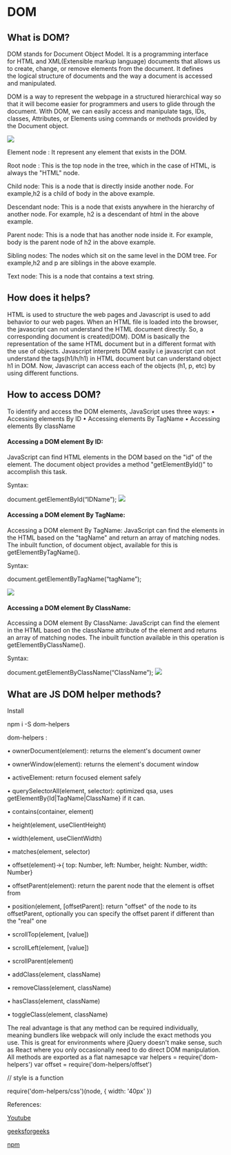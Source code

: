 # DOM
## What is DOM?
DOM stands for Document Object Model. It is a programming interface for HTML and XML(Extensible markup language) documents that allows us to create, change, or remove elements from the document. It defines the logical structure of documents and the way a document is accessed and manipulated.

DOM is a way to represent the webpage in a structured hierarchical way so that it will become easier for programmers and users to glide through the document. With DOM, we can easily access and manipulate tags, IDs, classes, Attributes, or Elements using commands or methods provided by the Document object.

![](https://imgur.com/V6PsabZ.png)

Element node : It represent any element that exists in the DOM.

Root node : This is the top node in the tree, which in the case of HTML, is always the "HTML" node.

Child node: This is a node that is directly inside another node. For example,h2 is a child of body in the above example.

Descendant node: This is a node that exists anywhere in the hierarchy of another node. For example, h2 is a descendant of html in the above example.

Parent node: This is a node that has another node inside it. For example, body is the parent node of h2 in the above example.

Sibling nodes: The nodes which sit on the same level in the DOM tree. For example,h2 and p are siblings in the above example.

Text node: This is a node that contains a text string.

## How does it helps?
HTML is used to structure the web pages and Javascript is used to add behavior to our web pages. When an HTML file is loaded into the browser, the javascript can not understand the HTML document directly. So, a corresponding document is created(DOM). DOM is basically the representation of the same HTML document but in a different format with the use of objects. Javascript interprets DOM easily i.e javascript can not understand the tags(h1/h/h1) in HTML document but can understand object h1 in DOM. Now, Javascript can access each of the objects (h1, p, etc) by using different functions.

## How to access DOM?
To identify and access the DOM elements, JavaScript uses three ways:
•  Accessing elements By ID
•  Accessing elements By TagName
•  Accessing elements By className
#### Accessing a DOM element By ID:
JavaScript can find HTML elements in the DOM based on the "id" of the element. The document object provides a method "getElementById()" to accomplish this task.

Syntax:

document.getElementById(“IDName”);
![](https://imgur.com/vQmMrWR.png)

#### Accessing a DOM element By TagName:
Accessing a DOM element By TagName:
JavaScript can find the elements in the HTML based on the "tagName" and return an array of matching nodes. The inbuilt function, of document object, available for this is   getElementByTagName().

Syntax:

document.getElementByTagName(“tagName”);

![](https://imgur.com/C5HlQBc.png)

#### Accessing a DOM element By ClassName:
Accessing a DOM element By ClassName:
JavaScript can find the element in the HTML based on the className attribute of the element and returns an array of matching nodes. The inbuilt function available in this operation is getElementByClassName().

Syntax:

document.getElementByClassName(“ClassName”);
![](https://imgur.com/KAQwAVB.png)

## What are JS DOM helper methods?
Install

npm i -S dom-helpers

dom-helpers :

• ownerDocument(element): returns the element's document owner

• ownerWindow(element): returns the element's document window

• activeElement: return focused element safely

• querySelectorAll(element, selector): optimized qsa, uses getElementBy{Id|TagName|ClassName} if it can.

• contains(container, element)

• height(element, useClientHeight)

• width(element, useClientWidth)

• matches(element, selector)

• offset(element)->{ top: Number, left: Number, height: Number, width: Number}

• offsetParent(element): return the parent node that the element is offset from

• position(element, [offsetParent]: return "offset" of the node to its offsetParent, optionally you can specify the offset parent if different than the "real" one

• scrollTop(element, [value])

• scrollLeft(element, [value])

• scrollParent(element)

• addClass(element, className)

• removeClass(element, className)

• hasClass(element, className)

• toggleClass(element, className)

The real advantage is that any method can be required individually, meaning bundlers like webpack will only include the exact methods you use. This is great for environments where jQuery doesn't make sense, such as React where you only occasionally need to do direct DOM manipulation.
All methods are exported as a flat namesapce
var helpers = require('dom-helpers')
var offset = require('dom-helpers/offset')

// style is a function

require('dom-helpers/css')(node, { width: '40px' })

References:

[Youtube](https://youtu.be/XD7fYLQeQIg)

[geeksforgeeks](https://www.geeksforgeeks.org/dom-document-object-model/)

[npm](https://www.npmjs.com/package/dom-helpers)
